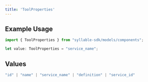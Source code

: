 ```yaml
---
title: 'ToolProperties'
---
```


## Example Usage

```typescript
import { ToolProperties } from "syllable-sdk/models/components";

let value: ToolProperties = "service_name";
```

## Values

```typescript
"id" | "name" | "service_name" | "definition" | "service_id"
```